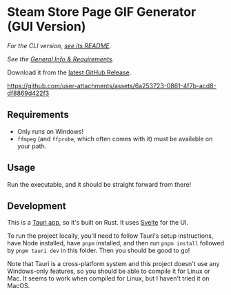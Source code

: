 # Steam Store Page GIF Generator (GUI Version)

_For the CLI version, [see its README](../cli/README.md)._

_See the [General Info & Requirements](../README.md)._

Download it from the [latest GitHub Release](https://github.com/bscotch/steam-gifs/releases).

https://github.com/user-attachments/assets/6a253723-0861-4f7b-acd8-df8869d422f3

## Requirements

- Only runs on Windows!
- `ffmpeg` (and `ffprobe`, which often comes with it) must be available on your path.

## Usage

Run the executable, and it should be straight forward from there!

## Development

This is a [Tauri app](https://v2.tauri.app/), so it's built on Rust. It uses [Svelte](https://svelte.dev/) for the UI.

To run the project locally, you'll need to follow Tauri's setup instructions, have Node installed, have `pnpm` installed, and then run `pnpm install` followed by `pnpm tauri dev` in this folder. Then you should be good to go!

Note that Tauri is a cross-platform system and this project doesn't use any Windows-only features, so you should be able to compile it for Linux or Mac. It seems to work when compiled for Linux, but I haven't tried it on MacOS.
